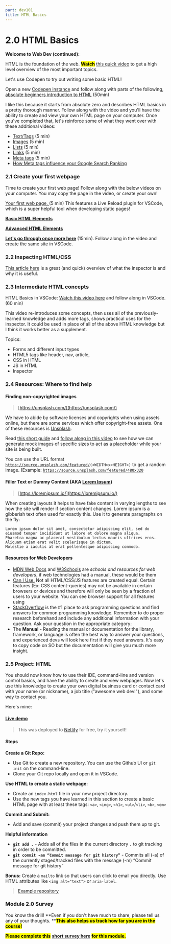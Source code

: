 ```yaml
---
part: dev101
title: HTML Basics
---
```


# 2.0 HTML Basics

**Welcome to Web Dev (continued):**

HTML is the foundation of the web. <mark>**Watch**</mark> [this quick video](https://www.youtube.com/watch?v=88QJumITbQA) to get a high level overview of the most important topics.

Let's use Codepen to try out writing some basic HTML!

Open a new [Codepen instance](https://codepen.io/pen) and follow along with parts of the following, [absolute beginners introduction to HTML](https://www.youtube.com/watch?v=ONin3xInlGw) (50min)

I like this because it starts from absolute zero and describes HTML basics in a pretty thorough manner. Follow along with the video and you'll have the ability to create and view your own HTML page on your computer. Once you've completed that, let's reinforce some of what they went over with these additional videos:

- [Text/Tags](https://www.youtube.com/watch?v=ItZN6o0ylao) (5 min)
- [Images](https://www.youtube.com/watch?v=LyINBQFpL0o) (5 min)
- [Lists](https://www.youtube.com/watch?v=6fmob-VeAMo) (5 min)
- [Links](https://www.youtube.com/watch?v=prG3mvho3tU) (5 min)
- [Meta tags](https://www.youtube.com/watch?v=bi5bfH_gVWE) (5 min)
- [How Meta tags influence your Google Search Ranking](https://developers.google.com/search/docs/crawling-indexing/special-tags)

### 2.1 Create your first webpage

Time to create your first web page! Follow along with the below videos on your computer. You may copy the page in the video, or create your own!

[Your first web page. ](https://www.youtube.com/watch?v=88QJumITbQA)(5 min) This features a Live Reload plugin for VSCode, which is a super helpful tool when developing static pages!

[**Basic HTML Elements**](https://www.youtube.com/watch?v=PypMN-yui4Y)

[**Advanced HTML Elements**](https://www.youtube.com/watch?v=1rbo_HHt5nw)

[**Let's go through once more here**](https://www.freecodecamp.org/news/html-basics-for-beginners/) (15min). Follow along in the video and create the same site in VSCode.

### 2.2 Inspecting HTML/CSS

[This article here](https://www.theodinproject.com/lessons/foundations-inspecting-html-and-css) is a great (and quick) overview of what the inspector is and why it is useful.

### 2.3 Intermediate HTML concepts

HTML Basics in VSCode: [Watch this video here](https://www.youtube.com/watch?v=UB1O30fR-EE) and follow along in VSCode. (60 min)

This video re-introduces some concepts, then uses all of the previously-learned knowledge and adds more tags, shows practical uses for the inspector. It could be used in place of all of the above HTML knowledge but I think it works better as a supplement.

Topics:

- Forms and different input types
- HTML5 tags like header, nav, article,
- CSS in HTML
- JS in HTML
- Inspector

### 2.4 Resources: Where to find help

#### Finding non-copyrighted images

> [https://unsplash.com/](https://unsplash.com/)

We have to abide by software licenses and copyrights when using assets online, but there are some services which offer copyright-free assets. One of these resources is [Unsplash](https://unsplash.com/).

Read [this short guide](https://awik.io/generate-random-images-unsplash-without-using-api/) and [follow along in this video](https://www.youtube.com/watch?v=e8p1zSNmK7Q) to see how we can generate mock images of specific sizes to act as a placeholder while your site is being built.

You can use the URL format [`https://source.unsplash.com/featured/`](https://source.unsplash.com/featured/300x201)`(<WIDTH>x<HEIGHT>)` to get a random image. (Example: [`https://source.unsplash.com/featured/480x320`](https://source.unsplash.com/featured/480x320)

#### Filler Text or Dummy Content (AKA [Lorem Ipsum](https://www.google.com/url?sa=t&rct=j&q=&esrc=s&source=web&cd=&cad=rja&uact=8&ved=2ahUKEwjspICmgK_7AhUuSzABHb4SAI0QmhN6BAgaEAI&url=https%3A%2F%2Fen.wikipedia.org%2Fwiki%2FLorem_ipsum&usg=AOvVaw0_rKsmfs2-75sm_MYbRlS3))

> [https://loremipsum.io/](https://loremipsum.io/)

When creating layouts it helps to have fake content in varying lengths to see how the site will render if section content changes. Lorem ipsum is a gibberish text often used for exactly this. Use it to generate paragraphs on the fly:

```
Lorem ipsum dolor sit amet, consectetur adipiscing elit, sed do eiusmod tempor incididunt ut labore et dolore magna aliqua.
Pharetra magna ac placerat vestibulum lectus mauris ultrices eros. Aliquam etiam erat velit scelerisque in dictum.
Molestie a iaculis at erat pellentesque adipiscing commodo.
```

#### Resources for Web Developers

- [MDN Web Docs](https://developer.mozilla.org/en-US/docs/Web) and [W3Schools](https://www.w3schools.com/) are _schools and resources for web developers_, if web technologies had a manual, these would be them
- [Can I Use.](https://caniuse.com) Not all HTML/CSS/JS features are created equal. Certain features (Ex: CSS content-queries) may not be available in certain browsers or devices and therefore will only be seen by a fraction of users to your website. You can see browser support for all features using
- [StackOverflow](https://stackoverflow.com) is the #1 place to ask programming questions and find answers for common programming knowledge. Remember to do proper research beforehand and include any additional information with your question. Ask your question in the appropriate category:
- The **Manual** - Reading the manual or documentation for the library, framework, or language is often the best way to answer your questions, and experienced devs will look here first if they need answers. It's easy to copy code on SO but the documentation will give you much more insight.

### 2.5 Project: HTML

You should now know how to use their IDE, command-line and version control basics, and have the ability to create and view webpages. Now let's use this knowledge to create your own digital business card or contact card with your name (or nickname), a job title ("awesome web dev!"), and some way to contact you.

Here's mine:

#### [Live demo](https://aam-101-html.netlify.app/)

> This was deployed to [Netlify](https://www.netlify.com/) for free, try it yourself!

#### Steps

**Create a Git Repo:**

- Use Git to create a new repository. You can use the Github UI or `git init` on the command-line.
- Clone your Git repo locally and open it in VSCode.

**Use HTML to create a static webpage:**

- Create an `index.html` file in your new project directory.
- Use the new tags you have learned in this section to create a basic HTML page with at least these tags: `<a>`, `<img>`, `<h1>`, `<ul>`/`<li>`, `<b>`, `<em>`

**Commit and Submit:**

- Add and save (commit) your project changes and push them up to git.

**Helpful information**

- **`git add .`** - Adds all of the files in the current directory `.` to git tracking in order to be committed.
- **`git commit -am “Commit message for git history”`** - Commits all (-a) of the currently staged/tracked files with the message (-m) “Commit message for git history”

**Bonus:** Create a `mailto` link so that users can click to email you directly. Use HTML attributes like `<img alt="text">` or `aria-label`.

> [Example repository](https://github.com/AAM-Institute/project-002)

### Module 2.0 Survey

You know the drill! **Even if you don't have much to share, please tell us any of your thoughts. **<mark>**This also helps us track how far you are in the course!**</mark> <mark></mark><mark></mark>

<mark>**Please complete this**</mark> [**short survey here**](https://docs.google.com/forms/d/e/1FAIpQLScN2_BCzqP1ObkJwUAH-DlCzDPmFBJErRhgMYho997yBRkwtw/viewform) <mark>**for this module.**</mark>
